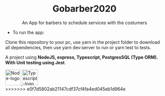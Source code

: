 <h1 align="center"> Gobarber2020 </h1>

<p align="center"> An App for barbers to schedule services with the costumers </p>

- To run the app:

Clone this repository to your pc, use yarn in the project folder to download all dependencies, then use yarn dev:server to run or yarn test to tests.

A project using **NodeJS, express, Typescript, PostgresSQL (Type ORM). With Unit testing using Jest**.

<div>
  <a href="https://nodejs.org/en/">
    <img alt="Node-logo" src="https://res.cloudinary.com/dun9eiybb/image/upload/v1598985122/Gobarber2020/Techs/node-dot-js_kbtbm7.svg" width=50 />
  </a>
  <a href="https://github.com/microsoft/TypeScript">
    <img alt="Typescript-logo" src="https://res.cloudinary.com/dun9eiybb/image/upload/v1598985122/Gobarber2020/Techs/typescript_shsw5z.svg" width="50px"/>
  </a>
</div>
>>>>>>> e0f7d5802ab21147cdf37cf4fa4ed045eb1d964e
